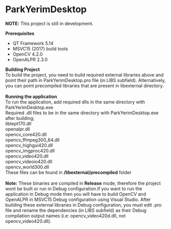 # ParkYerimDesktop

<b>NOTE:</b> This project is still in development.

<b>Prerequisites</b>
- QT Framework 5.14
- MSVC15 (2017) build tools
- OpenCV 4.2.0
- OpenALPR 2.3.0

<b>Building Project</b>
<br> To build the project, you need to build required external libraries above and point their path in ParkYerimDesktop.pro file (in LIBS subfield). Alternatively, you can point precompiled libraries that are present in libexternal directory.
<br>
<br><b>Running the application</b>
<br> To run the application, add required dlls in the same directory with ParkYerimDesktop.exe
<br>Required .dll files to be in the same directory with ParkYerimDesktop.exe after building;
<br>liblept170.dll
<br>openalpr.dll
<br>opencv_core420.dll
<br>opencv_ffmpeg300_64.dll
<br>opencv_highgui420.dll
<br>opencv_imgproc420.dll
<br>opencv_video420.dll
<br>opencv_videoio420.dll
<br>opencv_world300.dll
<br>These files can be found in <b>/libexternal/precompiled</b> folder
<br><br><b>Note:</b> These binaries are compiled in <b>Release</b> mode, therefore the project wont be built or run in Debug configuration.If you want to run the application in Debug mode then you will have to build OpenCV and OpenALPR in MSVC15 Debug configuration using Visual Studio. After building these external libraries in Debug configuration, you must edit .pro file and rename the dependencies (in LIBS subfield) as their Debug compilation output names (i.e: opencv_video420d.dll, not opencv_video420.dll).
